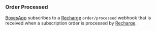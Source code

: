### Order Processed

[BoxesApp](boxesapp) subscribes to a [Recharge](recharge) `order/processed`
webhook that is received when a subscription order is processed by [Recharge](recharge).

[shopify]: https://shopify.com
[recharge]: https://rechargepayments.com
[boxesapp]: https://boxesapp.nz
